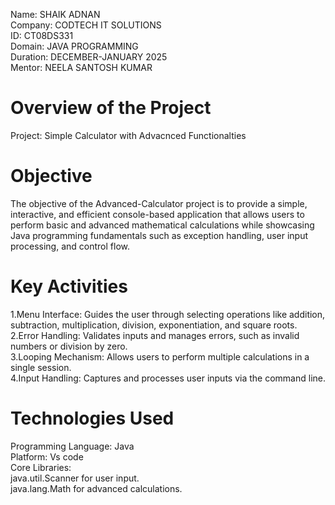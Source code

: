 Name: SHAIK ADNAN
<br>
Company: CODTECH IT SOLUTIONS
<br>
ID: CT08DS331
<br>
Domain: JAVA PROGRAMMING
<br>
Duration: DECEMBER-JANUARY 2025
<br>
Mentor: NEELA SANTOSH KUMAR
<h1> Overview of the Project</h1>
Project: Simple Calculator with Advacnced Functionalties
<h1> Objective</h1>
The objective of the Advanced-Calculator project is to provide a simple, interactive, and efficient console-based application that allows users to perform basic and advanced mathematical calculations while showcasing Java programming fundamentals such as exception handling, user input processing, and control flow.
<br>
<h1> Key Activities</h1>
1.Menu Interface: Guides the user through selecting operations like addition, subtraction, multiplication, division, exponentiation, and square roots.<br>
2.Error Handling: Validates inputs and manages errors, such as invalid numbers or division by zero.<br>
3.Looping Mechanism: Allows users to perform multiple calculations in a single session.<br>
4.Input Handling: Captures and processes user inputs via the command line.
<br>
<h1> Technologies Used</h1>
Programming Language: Java<br>
Platform: Vs code<br>
Core Libraries:<br>
java.util.Scanner for user input.<br>
java.lang.Math for advanced calculations.
